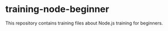 # training-node-beginner
This repository contains training files about Node.js training for beginners.
